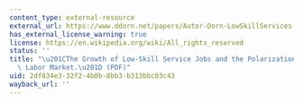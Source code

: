 ```yaml
---
content_type: external-resource
external_url: https://www.ddorn.net/papers/Autor-Dorn-LowSkillServices-Polarization.pdf
has_external_license_warning: true
license: https://en.wikipedia.org/wiki/All_rights_reserved
status: ''
title: "\u201CThe Growth of Low-Skill Service Jobs and the Polarization of\_the US\
  \ Labor Market.\u201D (PDF)"
uid: 2df834e3-32f2-4b0b-8bb3-b313bbc03c43
wayback_url: ''
---
```

